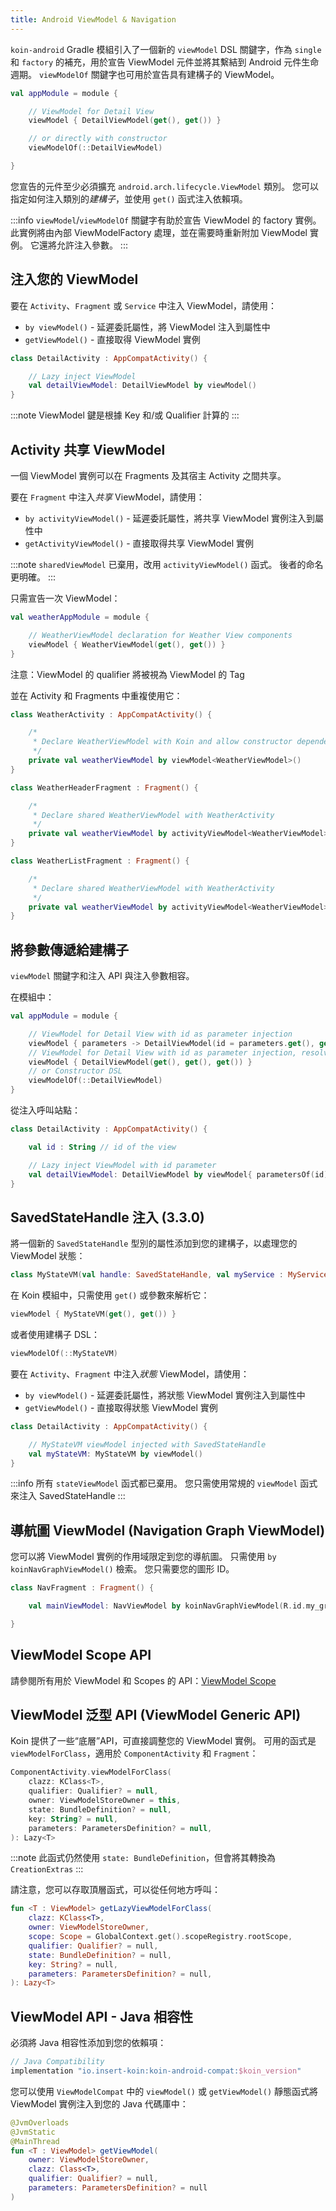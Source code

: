 ```yaml
---
title: Android ViewModel & Navigation
---
```

`koin-android` Gradle 模組引入了一個新的 `viewModel` DSL 關鍵字，作為 `single` 和 `factory` 的補充，用於宣告 ViewModel 元件並將其繫結到 Android 元件生命週期。 `viewModelOf` 關鍵字也可用於宣告具有建構子的 ViewModel。

```kotlin
val appModule = module {

    // ViewModel for Detail View
    viewModel { DetailViewModel(get(), get()) }

    // or directly with constructor
    viewModelOf(::DetailViewModel)

}
```

您宣告的元件至少必須擴充 `android.arch.lifecycle.ViewModel` 類別。 您可以指定如何注入類別的*建構子*，並使用 `get()` 函式注入依賴項。

:::info
`viewModel`/`viewModelOf` 關鍵字有助於宣告 ViewModel 的 factory 實例。 此實例將由內部 ViewModelFactory 處理，並在需要時重新附加 ViewModel 實例。 它還將允許注入參數。
:::

## 注入您的 ViewModel

要在 `Activity`、`Fragment` 或 `Service` 中注入 ViewModel，請使用：

* `by viewModel()` - 延遲委託屬性，將 ViewModel 注入到屬性中
* `getViewModel()` - 直接取得 ViewModel 實例

```kotlin
class DetailActivity : AppCompatActivity() {

    // Lazy inject ViewModel
    val detailViewModel: DetailViewModel by viewModel()
}
```

:::note
ViewModel 鍵是根據 Key 和/或 Qualifier 計算的
:::

## Activity 共享 ViewModel

一個 ViewModel 實例可以在 Fragments 及其宿主 Activity 之間共享。

要在 `Fragment` 中注入*共享* ViewModel，請使用：

* `by activityViewModel()` - 延遲委託屬性，將共享 ViewModel 實例注入到屬性中
* `getActivityViewModel()` - 直接取得共享 ViewModel 實例

:::note
`sharedViewModel` 已棄用，改用 `activityViewModel()` 函式。 後者的命名更明確。
:::

只需宣告一次 ViewModel：

```kotlin
val weatherAppModule = module {

    // WeatherViewModel declaration for Weather View components
    viewModel { WeatherViewModel(get(), get()) }
}
```

注意：ViewModel 的 qualifier 將被視為 ViewModel 的 Tag

並在 Activity 和 Fragments 中重複使用它：

```kotlin
class WeatherActivity : AppCompatActivity() {

    /*
     * Declare WeatherViewModel with Koin and allow constructor dependency injection
     */
    private val weatherViewModel by viewModel<WeatherViewModel>()
}

class WeatherHeaderFragment : Fragment() {

    /*
     * Declare shared WeatherViewModel with WeatherActivity
     */
    private val weatherViewModel by activityViewModel<WeatherViewModel>()
}

class WeatherListFragment : Fragment() {

    /*
     * Declare shared WeatherViewModel with WeatherActivity
     */
    private val weatherViewModel by activityViewModel<WeatherViewModel>()
}
```

## 將參數傳遞給建構子

`viewModel` 關鍵字和注入 API 與注入參數相容。

在模組中：

```kotlin
val appModule = module {

    // ViewModel for Detail View with id as parameter injection
    viewModel { parameters -> DetailViewModel(id = parameters.get(), get(), get()) }
    // ViewModel for Detail View with id as parameter injection, resolved from graph
    viewModel { DetailViewModel(get(), get(), get()) }
    // or Constructor DSL
    viewModelOf(::DetailViewModel)
}
```

從注入呼叫站點：

```kotlin
class DetailActivity : AppCompatActivity() {

    val id : String // id of the view

    // Lazy inject ViewModel with id parameter
    val detailViewModel: DetailViewModel by viewModel{ parametersOf(id)}
}
```

## SavedStateHandle 注入 (3.3.0)

將一個新的 `SavedStateHandle` 型別的屬性添加到您的建構子，以處理您的 ViewModel 狀態：

```kotlin
class MyStateVM(val handle: SavedStateHandle, val myService : MyService) : ViewModel()
```

在 Koin 模組中，只需使用 `get()` 或參數來解析它：

```kotlin
viewModel { MyStateVM(get(), get()) }
```

或者使用建構子 DSL：

```kotlin
viewModelOf(::MyStateVM)
```

要在 `Activity`、`Fragment` 中注入*狀態* ViewModel，請使用：

* `by viewModel()` - 延遲委託屬性，將狀態 ViewModel 實例注入到屬性中
* `getViewModel()` - 直接取得狀態 ViewModel 實例

```kotlin
class DetailActivity : AppCompatActivity() {

    // MyStateVM viewModel injected with SavedStateHandle
    val myStateVM: MyStateVM by viewModel()
}
```

:::info
所有 `stateViewModel` 函式都已棄用。 您只需使用常規的 `viewModel` 函式來注入 SavedStateHandle
:::

## 導航圖 ViewModel (Navigation Graph ViewModel)

您可以將 ViewModel 實例的作用域限定到您的導航圖。 只需使用 `by koinNavGraphViewModel()` 檢索。 您只需要您的圖形 ID。

```kotlin
class NavFragment : Fragment() {

    val mainViewModel: NavViewModel by koinNavGraphViewModel(R.id.my_graph)

}
```

## ViewModel Scope API

請參閱所有用於 ViewModel 和 Scopes 的 API：[ViewModel Scope](/docs/reference/koin-android/scope.md#viewmodel-scope-since-354)

## ViewModel 泛型 API (ViewModel Generic API)

Koin 提供了一些“底層”API，可直接調整您的 ViewModel 實例。 可用的函式是 `viewModelForClass`，適用於 `ComponentActivity` 和 `Fragment`：

```kotlin
ComponentActivity.viewModelForClass(
    clazz: KClass<T>,
    qualifier: Qualifier? = null,
    owner: ViewModelStoreOwner = this,
    state: BundleDefinition? = null,
    key: String? = null,
    parameters: ParametersDefinition? = null,
): Lazy<T>
```

:::note
此函式仍然使用 `state: BundleDefinition`，但會將其轉換為 `CreationExtras`
:::

請注意，您可以存取頂層函式，可以從任何地方呼叫：

```kotlin
fun <T : ViewModel> getLazyViewModelForClass(
    clazz: KClass<T>,
    owner: ViewModelStoreOwner,
    scope: Scope = GlobalContext.get().scopeRegistry.rootScope,
    qualifier: Qualifier? = null,
    state: BundleDefinition? = null,
    key: String? = null,
    parameters: ParametersDefinition? = null,
): Lazy<T>
```

## ViewModel API - Java 相容性

必須將 Java 相容性添加到您的依賴項：

```groovy
// Java Compatibility
implementation "io.insert-koin:koin-android-compat:$koin_version"
```

您可以使用 `ViewModelCompat` 中的 `viewModel()` 或 `getViewModel()` 靜態函式將 ViewModel 實例注入到您的 Java 代碼庫中：

```kotlin
@JvmOverloads
@JvmStatic
@MainThread
fun <T : ViewModel> getViewModel(
    owner: ViewModelStoreOwner,
    clazz: Class<T>,
    qualifier: Qualifier? = null,
    parameters: ParametersDefinition? = null
)
```

